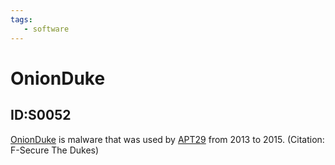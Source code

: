```yaml
---
tags:
   - software
---
```

# OnionDuke
## ID:S0052
[OnionDuke](/mitre/software/S0052) is malware that was used by [APT29](/mitre/groups/G0016) from 2013 to 2015. (Citation: F-Secure The Dukes)

